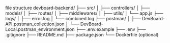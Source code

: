 file structure 
devboard-backend/
├── src/
│   ├── controllers/
│   ├── models/
│   ├── routes/
│   ├── middlewares/
│   ├── utils/
│   └── app.js
├── logs/
│   ├── error.log
│   └── combined.log
├── postman/
│   ├── DevBoard-API.postman_collection.json
│   └── DevBoard-Local.postman_environment.json
├── .env.example
├── .env
├── .gitignore
├── README.md
├── package.json
└── Dockerfile (optional)
